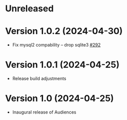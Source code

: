 # Unreleased

# Version 1.0.2 (2024-04-30)

* Fix mysql2 compability – drop sqlite3 [#292](https://github.com/powerhome/audiences/pull/292)

# Version 1.0.1 (2024-04-25)

* Release build adjustments

# Version 1.0 (2024-04-25)

* Inaugural release of Audiences
